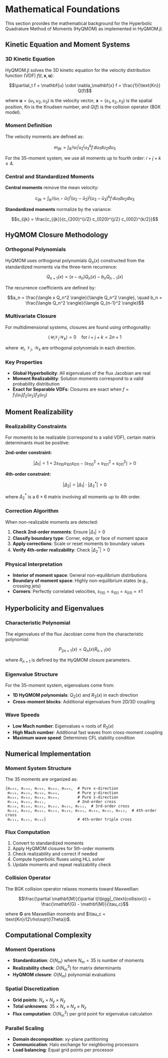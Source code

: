 # Mathematical Foundations

This section provides the mathematical background for the Hyperbolic Quadrature Method of Moments (HyQMOM) as implemented in HyQMOM.jl.

## Kinetic Equation and Moment Systems

### 3D Kinetic Equation

HyQMOM.jl solves the 3D kinetic equation for the velocity distribution function (VDF) $f(t,\mathbf{x},\mathbf{u})$:

```math
\partial_t f + \mathbf{u} \cdot \nabla_\mathbf{x} f = \frac{1}{\text{Kn}} Q(f)
```

where $\mathbf{u} = (u_1, u_2, u_3)$ is the velocity vector, $\mathbf{x} = (x_1, x_2, x_3)$ is the spatial position, $\text{Kn}$ is the Knudsen number, and $Q(f)$ is the collision operator (BGK model).

### Moment Definition

The velocity moments are defined as:

$$m_{ijk} = \int_{\mathbb{R}^3} u_1^i u_2^j u_3^k f \, du_1 du_2 du_3$$

For the 35-moment system, we use all moments up to fourth order: $i+j+k \leq 4$.

### Central and Standardized Moments

**Central moments** remove the mean velocity:

$$c_{ijk} = \int_{\mathbb{R}^3} (u_1-\bar{u}_1)^i (u_2-\bar{u}_2)^j (u_3-\bar{u}_3)^k f \, du_1 du_2 du_3$$

**Standardized moments** normalize by the variance:

$$s_{ijk} = \frac{c_{ijk}}{c_{200}^{i/2} c_{020}^{j/2} c_{002}^{k/2}}$$

## HyQMOM Closure Methodology

### Orthogonal Polynomials

HyQMOM uses orthogonal polynomials $Q_n(x)$ constructed from the standardized moments via the three-term recurrence:

$$Q_{n+1}(x) = (x - a_n) Q_n(x) - b_n Q_{n-1}(x)$$

The recurrence coefficients are defined by:

$$a_n = \frac{\langle x Q_n^2 \rangle}{\langle Q_n^2 \rangle}, \quad b_n = \frac{\langle Q_n^2 \rangle}{\langle Q_{n-1}^2 \rangle}$$

### Multivariate Closure

For multidimensional systems, closures are found using orthogonality:

$$\langle \mathcal{U}_i \mathcal{V}_j \mathcal{W}_k \rangle = 0 \quad \text{for } i+j+k = 2n+1$$

where $\mathcal{U}_i$, $\mathcal{V}_j$, $\mathcal{W}_k$ are orthogonal polynomials in each direction.

### Key Properties

- **Global Hyperbolicity**: All eigenvalues of the flux Jacobian are real
- **Moment Realizability**: Solution moments correspond to a valid probability distribution
- **Exact for Separable VDFs**: Closures are exact when $f = f_1(u_1)f_2(u_2)f_3(u_3)$

## Moment Realizability

### Realizability Constraints

For moments to be realizable (correspond to a valid VDF), certain matrix determinants must be positive:

**2nd-order constraint:**

$$|\Delta_1| = 1 + 2s_{110}s_{101}s_{011} - (s_{110}^2 + s_{101}^2 + s_{011}^2) > 0$$

**4th-order constraint:**

$$|\Delta_2| = |\Delta_1| \cdot |\Delta_2^*| > 0$$

where $\Delta_2^*$ is a $6 \times 6$ matrix involving all moments up to 4th order.

### Correction Algorithm

When non-realizable moments are detected:

1. **Check 2nd-order moments**: Ensure $|\Delta_1| > 0$
2. **Classify boundary type**: Corner, edge, or face of moment space
3. **Apply corrections**: Scale or reset moments to boundary values
4. **Verify 4th-order realizability**: Check $|\Delta_2^*| > 0$

### Physical Interpretation

- **Interior of moment space**: General non-equilibrium distributions
- **Boundary of moment space**: Highly non-equilibrium states (e.g., crossing jets)
- **Corners**: Perfectly correlated velocities, $s_{110} = s_{101} = s_{011} = \pm 1$

## Hyperbolicity and Eigenvalues

### Characteristic Polynomial

The eigenvalues of the flux Jacobian come from the characteristic polynomial:

$$P_{2n+1}(x) = Q_n(x) R_{n+1}(x)$$

where $R_{n+1}$ is defined by the HyQMOM closure parameters.

### Eigenvalue Structure

For the 35-moment system, eigenvalues come from:

- **1D HyQMOM polynomials**: $Q_2(x)$ and $R_3(x)$ in each direction
- **Cross-moment blocks**: Additional eigenvalues from 2D/3D coupling

### Wave Speeds

- **Low Mach number**: Eigenvalues ≈ roots of $R_3(x)$
- **High Mach number**: Additional fast waves from cross-moment coupling
- **Maximum wave speed**: Determines CFL stability condition

## Numerical Implementation

### Moment System Structure

The 35 moments are organized as:
```
[m₀₀₀, m₁₀₀, m₂₀₀, m₃₀₀, m₄₀₀,  # Pure x-direction
 m₀₁₀, m₀₂₀, m₀₃₀, m₀₄₀,        # Pure y-direction  
 m₀₀₁, m₀₀₂, m₀₀₃, m₀₀₄,        # Pure z-direction
 m₁₁₀, m₁₀₁, m₀₁₁,              # 2nd-order cross
 m₂₁₀, m₁₂₀, m₂₀₁, m₁₀₂, m₀₂₁, m₀₁₂,  # 3rd-order cross
 m₂₂₀, m₂₀₂, m₀₂₂, m₃₁₀, m₁₃₀, m₃₀₁, m₁₀₃, m₀₃₁, m₀₁₃,  # 4th-order cross
 m₂₁₁, m₁₂₁, m₁₁₂]              # 4th-order triple cross
```

### Flux Computation

1. Convert to standardized moments
2. Apply HyQMOM closures for 5th-order moments
3. Check realizability and correct if needed
4. Compute hyperbolic fluxes using HLL solver
5. Update moments and repeat realizability check

### Collision Operator

The BGK collision operator relaxes moments toward Maxwellian:

$$\frac{\partial \mathbf{M}}{\partial t}\bigg|_{\text{collision}} = \frac{\mathbf{G} - \mathbf{M}}{\tau_c}$$

where $\mathbf{G}$ are Maxwellian moments and $\tau_c = \text{Kn}/(2\rho\sqrt{\Theta})$.

## Computational Complexity

### Moment Operations
- **Standardization**: $O(N_m)$ where $N_m = 35$ is number of moments
- **Realizability check**: $O(N_m^3)$ for matrix determinants
- **HyQMOM closure**: $O(N_m)$ polynomial evaluations

### Spatial Discretization
- **Grid points**: $N_x \times N_y \times N_z$
- **Total unknowns**: $35 \times N_x \times N_y \times N_z$
- **Flux computation**: $O(N_m^2)$ per grid point for eigenvalue calculation

### Parallel Scaling
- **Domain decomposition**: xy-plane partitioning
- **Communication**: Halo exchange for neighboring processors
- **Load balancing**: Equal grid points per processor

